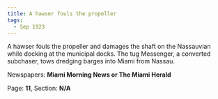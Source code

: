 ```yaml
---  
title: A hawser fouls the propeller  
tags:  
  - Sep 1923  
---  
```

  
A hawser fouls the propeller and damages the shaft on the Nassauvian while docking at the municipal docks. The tug Messenger, a converted subchaser, tows dredging barges into Miami from Nassau.  
  
Newspapers: **Miami Morning News or The Miami Herald**  
  
Page: **11**, Section: **N/A** 
